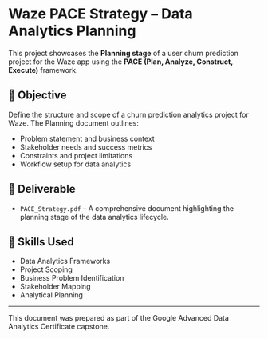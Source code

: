 # Waze PACE Strategy – Data Analytics Planning

This project showcases the **Planning stage** of a user churn prediction project for the Waze app using the **PACE (Plan, Analyze, Construct, Execute)** framework.

## 📌 Objective
Define the structure and scope of a churn prediction analytics project for Waze. The Planning document outlines:
- Problem statement and business context
- Stakeholder needs and success metrics
- Constraints and project limitations
- Workflow setup for data analytics

## 📄 Deliverable
- `PACE_Strategy.pdf` – A comprehensive document highlighting the planning stage of the data analytics lifecycle.

## 🔧 Skills Used
- Data Analytics Frameworks
- Project Scoping
- Business Problem Identification
- Stakeholder Mapping
- Analytical Planning

---
This document was prepared as part of the Google Advanced Data Analytics Certificate capstone.
